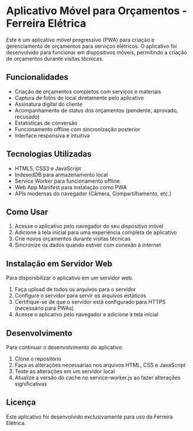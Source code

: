 
# Aplicativo Móvel para Orçamentos - Ferreira Elétrica

Este é um aplicativo móvel progressivo (PWA) para criação e gerenciamento de orçamentos para serviços elétricos. O aplicativo foi desenvolvido para funcionar em dispositivos móveis, permitindo a criação de orçamentos durante visitas técnicas.

## Funcionalidades

- Criação de orçamentos completos com serviços e materiais
- Captura de fotos do local diretamente pelo aplicativo
- Assinatura digital do cliente
- Acompanhamento de status dos orçamentos (pendente, aprovado, recusado)
- Estatísticas de conversão
- Funcionamento offline com sincronização posterior
- Interface responsiva e intuitiva

## Tecnologias Utilizadas

- HTML5, CSS3 e JavaScript
- IndexedDB para armazenamento local
- Service Worker para funcionamento offline
- Web App Manifest para instalação como PWA
- APIs modernas do navegador (Câmera, Compartilhamento, etc.)

## Como Usar

1. Acesse o aplicativo pelo navegador do seu dispositivo móvel
2. Adicione à tela inicial para uma experiência completa de aplicativo
3. Crie novos orçamentos durante visitas técnicas
4. Sincronize os dados quando estiver com conexão à internet

## Instalação em Servidor Web

Para disponibilizar o aplicativo em um servidor web:

1. Faça upload de todos os arquivos para o servidor
2. Configure o servidor para servir os arquivos estáticos
3. Certifique-se de que o servidor está configurado para HTTPS (necessário para PWAs)
4. Acesse o aplicativo pelo navegador e adicione à tela inicial

## Desenvolvimento

Para continuar o desenvolvimento do aplicativo:

1. Clone o repositório
2. Faça as alterações necessárias nos arquivos HTML, CSS e JavaScript
3. Teste as alterações em um servidor local
4. Atualize a versão do cache no service-worker.js ao fazer alterações significativas

## Licença

Este aplicativo foi desenvolvido exclusivamente para uso da Ferreira Elétrica.
